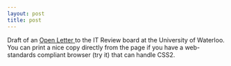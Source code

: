 ```yaml
---
layout: post
title: post 
---
```



Draft of an <a href="/writings/itletter.html">Open Letter </a>to the IT Review board at the University of Waterloo. You can print a nice copy directly from the page if you have a web-standards compliant browser (try it) that can handle CSS2.
